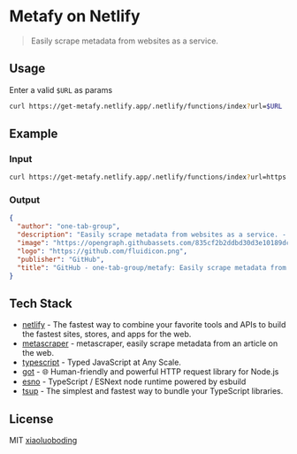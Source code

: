 # Metafy on Netlify

> Easily scrape metadata from websites as a service.

## Usage

Enter a valid `$URL` as params

```bash
curl https://get-metafy.netlify.app/.netlify/functions/index?url=$URL
```

## Example

### Input

```bash
curl https://get-metafy.netlify.app/.netlify/functions/index?url=https://github.com/one-tab-group/metafy
```

### Output

```json
{
  "author": "one-tab-group",
  "description": "Easily scrape metadata from websites as a service. - GitHub - one-tab-group/metafy: Easily scrape metadata from websites as a service.",
  "image": "https://opengraph.githubassets.com/835cf2b2ddbd30d3e10189dcc1860ec66541361fe97ca309cc218fadafcfebd5/one-tab-group/metafy",
  "logo": "https://github.com/fluidicon.png",
  "publisher": "GitHub",
  "title": "GitHub - one-tab-group/metafy: Easily scrape metadata from websites as a service."
}
```

## Tech Stack

- [netlify](https://netlify.com/) - The fastest way to combine your favorite tools and APIs to build the fastest sites, stores, and apps for the web.
- [metascraper](https://metascraper.js.org/) - metascraper, easily scrape metadata from an article on the web.
- [typescript](https://www.typescriptlang.org/) - Typed JavaScript at Any Scale.
- [got](https://github.com/sindresorhus/got) - 🌐 Human-friendly and powerful HTTP request library for Node.js
- [esno](https://github.com/antfu/esno) - TypeScript / ESNext node runtime powered by esbuild
- [tsup](https://github.com/egoist/esno) - The simplest and fastest way to bundle your TypeScript libraries.

## License

MIT [xiaoluoboding](https://github.com/xiaoluoboding)
